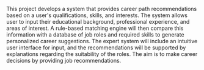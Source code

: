This project develops a system that provides career path recommendations based on a user's qualifications, skills, and interests. The system allows user to input their educational background, professional experience, and areas of interest. A rule-based matching engine will then compare this information with a database of job roles and required skills to generate personalized career suggestions. The expert system will include an intuitive user interface for input, and the recommendations will be supported by explanations regarding the suitability of the roles. The aim is to make career decisions by providing job recommendations.
